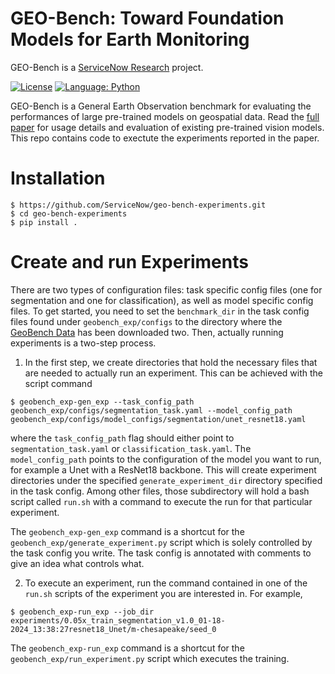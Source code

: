 # GEO-Bench: Toward Foundation Models for Earth Monitoring

GEO-Bench is a [ServiceNow Research](https://www.servicenow.com/research) project. 

[![License](https://img.shields.io/badge/License-Apache%202.0-blue.svg)](https://opensource.org/licenses/Apache-2.0)
[![Language: Python](https://img.shields.io/badge/language-Python%203.9%2B-green?logo=python&logoColor=green)](https://www.python.org)

GEO-Bench is a General Earth Observation benchmark for evaluating the performances of large pre-trained models on geospatial data. Read the [full paper](https://arxiv.org/abs/2306.03831) for usage details and evaluation of existing pre-trained vision models. This repo contains code to exectute the experiments reported in the paper.

# Installation


```console
$ https://github.com/ServiceNow/geo-bench-experiments.git
$ cd geo-bench-experiments
$ pip install .
```

# Create and run Experiments

There are two types of configuration files: task specific config files (one for segmentation and one for classification), as well as model specific config files. To get started, you need to set the `benchmark_dir` in the task config files found under `geobench_exp/configs` to the directory where the [GeoBench Data](https://github.com/ServiceNow/geo-bench) has been downloaded two. Then, actually running experiments is a two-step process.

1. In the first step, we create directories that hold the necessary files that are needed to actually run an experiment. This can be achieved with the script command

```console
$ geobench_exp-gen_exp --task_config_path geobench_exp/configs/segmentation_task.yaml --model_config_path geobench_exp/configs/model_configs/segmentation/unet_resnet18.yaml
```

where the `task_config_path` flag should either point to `segmentation_task.yaml` or `classification_task.yaml`. The `model_config_path` points to the configuration of the model you want to run, for example a Unet with a ResNet18 backbone. This will create experiment directories under the specified `generate_experiment_dir` directory specified in the task config. Among other files, those subdirectory will hold a bash script called `run.sh` with a command to execute the run for that particular experiment.

The `geobench_exp-gen_exp` command is a shortcut for the `geobench_exp/generate_experiment.py` script which is solely controlled by the task config you write. The task config is annotated with comments to give an idea what controls what.

2. To execute an experiment, run the command contained in one of the `run.sh` scripts of the experiment you are interested in. For example,

```console
$ geobench_exp-run_exp --job_dir experiments/0.05x_train_segmentation_v1.0_01-18-2024_13:38:27resnet18_Unet/m-chesapeake/seed_0
```

The `geobench_exp-run_exp` command is a shortcut for the `geobench_exp/run_experiment.py` script which executes the training.